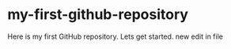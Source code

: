 # my-first-github-repository
Here is my first GitHub repository. Lets get started.
new edit in file
